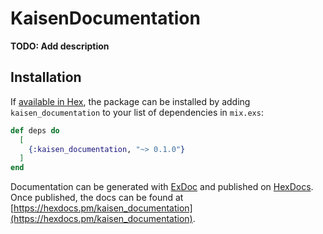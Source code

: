 # KaisenDocumentation

**TODO: Add description**

## Installation

If [available in Hex](https://hex.pm/docs/publish), the package can be installed
by adding `kaisen_documentation` to your list of dependencies in `mix.exs`:

```elixir
def deps do
  [
    {:kaisen_documentation, "~> 0.1.0"}
  ]
end
```

Documentation can be generated with [ExDoc](https://github.com/elixir-lang/ex_doc)
and published on [HexDocs](https://hexdocs.pm). Once published, the docs can
be found at [https://hexdocs.pm/kaisen_documentation](https://hexdocs.pm/kaisen_documentation).

